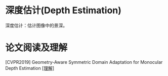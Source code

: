 # 深度估计(Depth Estimation)
深度估计：估计图像中的景深。

# 论文阅读及理解
[CVPR2019] Geometry-Aware Symmetric Domain Adaptation for Monocular Depth
Estimation [[理解]](./cvpr2019_GASDA/cvpr2019_GASDA.md)  